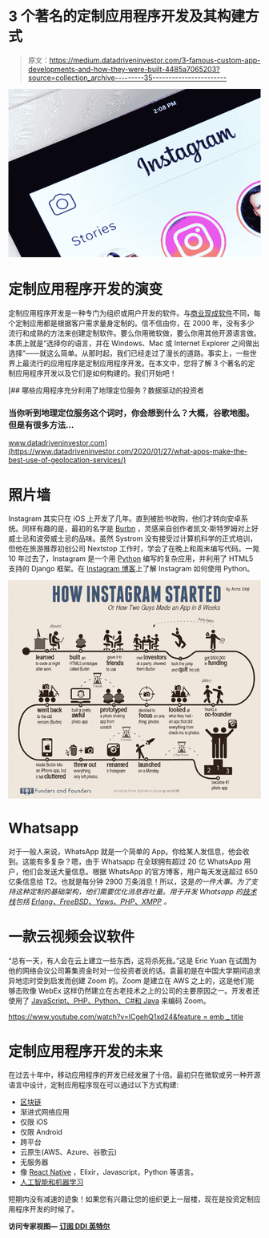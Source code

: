 # 3 个著名的定制应用程序开发及其构建方式

> 原文：<https://medium.datadriveninvestor.com/3-famous-custom-app-developments-and-how-they-were-built-4485a7065203?source=collection_archive---------35----------------------->

![](img/74199a81ac8da998b1e35c8d2c298955.png)

# 定制应用程序开发的演变

定制应用程序开发是一种专门为组织或用户开发的软件。与[商业现成软件](https://www.thesunflowerlab.com/blog/4-advantages-to-custom-software-development/)不同，每个定制应用都是根据客户需求量身定制的。信不信由你，在 2000 年，没有多少流行和成熟的方法来创建定制软件。要么你用微软做，要么你用其他开源语言做。本质上就是“选择你的语言，并在 Windows、Mac 或 Internet Explorer 之间做出选择”——就这么简单。从那时起，我们已经走过了漫长的道路。事实上，一些世界上最流行的应用程序是定制应用程序开发。在本文中，您将了解 3 个著名的定制应用程序开发以及它们是如何构建的。我们开始吧！

[](https://www.datadriveninvestor.com/2020/01/27/what-apps-make-the-best-use-of-geolocation-services/) [## 哪些应用程序充分利用了地理定位服务？数据驱动的投资者

### 当你听到地理定位服务这个词时，你会想到什么？大概，谷歌地图。但是有很多方法…

www.datadriveninvestor.com](https://www.datadriveninvestor.com/2020/01/27/what-apps-make-the-best-use-of-geolocation-services/) 

# 照片墙

Instagram 其实只在 iOS 上开发了几年。直到被脸书收购，他们才转向安卓系统。同样有趣的是，最初的名字是 [Burbn](https://www.investopedia.com/articles/investing/102615/story-instagram-rise-1-photo0sharing-app.asp) ，灵感来自创作者凯文·斯特罗姆对上好威士忌和波旁威士忌的品味。虽然 Systrom 没有接受过计算机科学的正式培训，但他在旅游推荐初创公司 Nextstop 工作时，学会了在晚上和周末编写代码。一晃 10 年过去了，Instagram 是一个用 [Python](https://pinprogram.com/programming-languages/programming-languages-behind-twitter-facebook-whatsapp-instagram-and-linkedin/) 编写的复杂应用，并利用了 HTML5 支持的 Django 框架。在 [Instagram 博客](https://instagram-engineering.com/web-service-efficiency-at-instagram-with-python-4976d078e366)上了解 Instagram 如何使用 Python。

![](img/2346d3287d7675dd2941867e341148cb.png)

# Whatsapp

对于一般人来说，WhatsApp 就是一个简单的 App。你给某人发信息，他会收到。这能有多复杂？嗯，由于 Whatsapp 在全球拥有超过 20 亿 WhatsApp 用户，他们会发送大量信息。根据 WhatsApp 的官方博客，用户每天发送超过 650 亿条信息给 T2。也就是每分钟 2900 万条消息！所以，这是*的一件大事。为了支持这种定制的基础架构，他们需要优化消息吞吐量。用于开发 Whatsapp 的[技术栈](https://blog.hubstaff.com/technology-stack/#:~:text=A%20tech%20stack%20is%20the,everything%20else%20is%20built%20on.&text=The%20client%2Dside%20tech%20stack,HTML%2C%20CSS%2C%20and%20JavaScript.)包括 [Erlang、FreeBSD、Yaws、PHP、XMPP](https://pinprogram.com/programming-languages/programming-languages-behind-twitter-facebook-whatsapp-instagram-and-linkedin/) 。*

# 一款云视频会议软件

“总有一天，有人会在云上建立一些东西，这将杀死我。”这是 Eric Yuan 在试图为他的网络会议公司筹集资金时对一位投资者说的话。袁最初是在中国大学期间追求异地恋时受到启发而创建 Zoom 的。Zoom 是建立在 AWS 之上的，这是他们能够击败像 WebEx 这样仍然建立在古老技术之上的公司的主要原因之一。开发者还使用了 [JavaScript、PHP、Python、C#和 Java](https://medium.com/zoom-developer-blog/2020-zoom-developer-survey-results-33bc25c1fff) 来编码 Zoom。

[https://www.youtube.com/watch?v=ICgehQ1xd24&feature = emb _ title](https://www.youtube.com/watch?v=ICgehQ1xd24&feature=emb_title)

# 定制应用程序开发的未来

在过去十年中，移动应用程序的开发已经发展了十倍。最初只在微软或另一种开源语言中设计，定制应用程序现在可以通过以下方式构建:

*   [区块链](https://www.thesunflowerlab.com/blog/blockchain-industrial-iot-solutions/)
*   渐进式网络应用
*   仅限 iOS
*   仅限 Android
*   跨平台
*   云原生(AWS、Azure、谷歌云)
*   无服务器
*   像 [React Native](https://www.thesunflowerlab.com/blog/top-framework-for-small-business-app-development/) ，Elixir，Javascript，Python 等语言。
*   [人工智能和机器学习](https://www.thesunflowerlab.com/blog/top-5-emerging-technologies-you-should-invest-in/)

短期内没有减速的迹象！如果您有兴趣让您的组织更上一层楼，现在是投资定制应用程序开发的时候了。

**访问专家视图—** [**订阅 DDI 英特尔**](https://datadriveninvestor.com/ddi-intel)